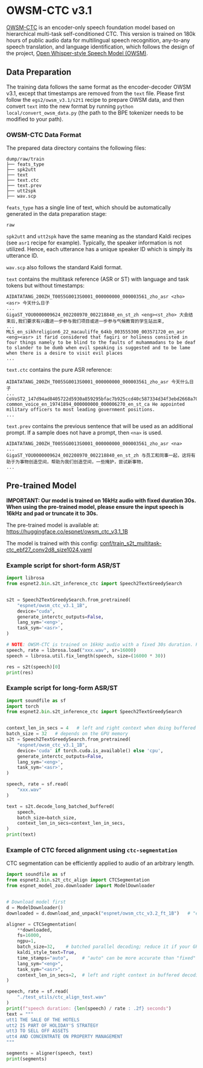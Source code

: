# OWSM-CTC v3.1

[OWSM-CTC](https://aclanthology.org/2024.acl-long.549/) is an encoder-only speech foundation model based on hierarchical multi-task self-conditioned CTC.
This version is trained on 180k hours of public audio data for multilingual speech recognition, any-to-any speech translation, and language identification, which follows the design of the project, [Open Whisper-style Speech Model (OWSM)](https://arxiv.org/abs/2401.16658).

## Data Preparation

The training data follows the same format as the encoder-decoder OWSM v3.1, except that timestamps are removed from the `text` file. Please first follow the `egs2/owsm_v3.1/s2t1` recipe to prepare OWSM data, and then convert `text` into the new format by running `python local/convert_owsm_data.py` (the path to the BPE tokenizer needs to be modified to your path).

### OWSM-CTC Data Format

The prepared data directory contains the following files:

```
dump/raw/train
├── feats_type
├── spk2utt
├── text
├── text.ctc
├── text.prev
├── utt2spk
├── wav.scp
```

`feats_type` has a single line of text, which should be automatically generated in the data preparation stage:
```
raw
```

`spk2utt` and `utt2spk` have the same meaning as the standard Kaldi recipes (see `asr1` recipe for example). Typically, the speaker information is not utilized. Hence, each utterance has a unique speaker ID which is simply its utterance ID.

`wav.scp` also follows the standard Kaldi format.

`text` contains the multitask reference (ASR or ST) with language and task tokens but without timestamps:

```
AIDATATANG_200ZH_T0055G0013S0001_000000000_000003561_zho_asr <zho><asr> 今天什么日子
...
GigaST_YOU0000009624_002208970_002218840_en_st_zh <eng><st_zho> 大会结束后,我们要求有兴趣进一步参与我们项目或进一步参与气候教育的学生站出来,
...
MLS_en_sikhreligion6_22_macauliffe_64kb_003555300_003571720_en_asr <eng><asr> it farid considered that faqiri or holiness consisted in four things namely to be blind to the faults of muhammadans to be deaf to slander to be dumb when evil speaking is suggested and to be lame when there is a desire to visit evil places
...
```

`text.ctc` contains the pure ASR reference:

```
AIDATATANG_200ZH_T0055G0013S0001_000000000_000003561_zho_asr 今天什么日子
...
CoVoST2_147d94ad8405722d5930a859295bfac7b925ccd40c587334d34f3ebd2668a70242240866e93907398f10b7f2265a4ddb82b5355eb21fe37993d04a69900df388-common_voice_en_19741894_000000000_000006270_en_st_ca He appointed military officers to most leading government positions.
...
```

`text.prev` contains the previous sentence that will be used as an additional prompt. If a sample does not have a prompt, then `<na>` is used.

```
AIDATATANG_200ZH_T0055G0013S0001_000000000_000003561_zho_asr <na>
...
GigaST_YOU0000009624_002208970_002218840_en_st_zh 与员工和同事一起，这将有助于为事物创造空间，帮助为我们创造空间，一些掩护，尝试新事物，
...
```

## Pre-trained Model

**IMPORTANT: Our model is trained on 16kHz audio with fixed duration 30s. When using the pre-trained model, please ensure the input speech is 16kHz and pad or truncate it to 30s.**

The pre-trained model is available at: https://huggingface.co/espnet/owsm_ctc_v3.1_1B

The model is trained with this config: [conf/train_s2t_multitask-ctc_ebf27_conv2d8_size1024.yaml](conf/train_s2t_multitask-ctc_ebf27_conv2d8_size1024.yaml)


### Example script for short-form ASR/ST

```python
import librosa
from espnet2.bin.s2t_inference_ctc import Speech2TextGreedySearch


s2t = Speech2TextGreedySearch.from_pretrained(
    "espnet/owsm_ctc_v3.1_1B",
    device="cuda",
    generate_interctc_outputs=False,
    lang_sym='<eng>',
    task_sym='<asr>',
)

# NOTE: OWSM-CTC is trained on 16kHz audio with a fixed 30s duration. Please ensure your input has the correct sample rate; otherwise resample it to 16k before feeding it to the model
speech, rate = librosa.load("xxx.wav", sr=16000)
speech = librosa.util.fix_length(speech, size=(16000 * 30))

res = s2t(speech)[0]
print(res)
```

### Example script for long-form ASR/ST

```python
import soundfile as sf
import torch
from espnet2.bin.s2t_inference_ctc import Speech2TextGreedySearch


context_len_in_secs = 4   # left and right context when doing buffered inference
batch_size = 32   # depends on the GPU memory
s2t = Speech2TextGreedySearch.from_pretrained(
    "espnet/owsm_ctc_v3.1_1B",
    device='cuda' if torch.cuda.is_available() else 'cpu',
    generate_interctc_outputs=False,
    lang_sym='<eng>',
    task_sym='<asr>',
)

speech, rate = sf.read(
    "xxx.wav"
)

text = s2t.decode_long_batched_buffered(
    speech,
    batch_size=batch_size,
    context_len_in_secs=context_len_in_secs,
)
print(text)
```

### Example of CTC forced alignment using `ctc-segmentation`

CTC segmentation can be efficiently applied to audio of an arbitrary length.

```python
import soundfile as sf
from espnet2.bin.s2t_ctc_align import CTCSegmentation
from espnet_model_zoo.downloader import ModelDownloader


# Download model first
d = ModelDownloader()
downloaded = d.download_and_unpack("espnet/owsm_ctc_v3.2_ft_1B")   # "espnet/owsm_ctc_v3.1_1B"

aligner = CTCSegmentation(
    **downloaded,
    fs=16000,
    ngpu=1,
    batch_size=32,    # batched parallel decoding; reduce it if your GPU memory is smaller
    kaldi_style_text=True,
    time_stamps="auto",     # "auto" can be more accurate than "fixed" when converting token index to timestamp
    lang_sym="<eng>",
    task_sym="<asr>",
    context_len_in_secs=2,  # left and right context in buffered decoding
)

speech, rate = sf.read(
    "./test_utils/ctc_align_test.wav"
)
print(f"speech duration: {len(speech) / rate : .2f} seconds")
text = """
utt1 THE SALE OF THE HOTELS
utt2 IS PART OF HOLIDAY'S STRATEGY
utt3 TO SELL OFF ASSETS
utt4 AND CONCENTRATE ON PROPERTY MANAGEMENT
"""

segments = aligner(speech, text)
print(segments)
```
